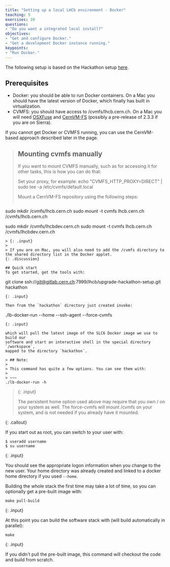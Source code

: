 ```yaml
---
title: "Setting up a local LHCb environment - Docker"
teaching: 5
exercises: 20
questions:
- "Do you want a integrated local install?"
objectives:
- "Get and configure Docker."
- "Get a development Docker instance running."
keypoints:
- "Run Docker."
---
```


The following setup is based on the Hackathon setup [here](https://gitlab.cern.ch/lhcb/upgrade-hackathon-setup).

## Prerequisites
* Docker: you should be able to run Docker containers. On a Mac you should have the latest version of Docker, which finally has built in virtualization.
* CVMFS: you should have access to /cvmfs/lhcb.cern.ch. On a Mac you will need [OSXFuse](http://osxfuse.github.io/) and [CernVM-FS](http://cernvm.cern.ch/portal/filesystem/cvmfs-2.3) (possibly a pre-release of 2.3.3 if you are on Sierra).

If you cannot get Docker or CVMFS running, you can use
the CernVM-based approach described later in the page.

> ## Mounting cvmfs manually
>
> If you want to mount CVMFS manually, such as for accessing it for other tasks, this is how you can do that:
>
> Set your proxy, for example: echo "CVMFS_HTTP_PROXY=DIRECT" | sudo tee -a /etc/cvmfs/default.local
>
> Mount a CernVM-FS repository using the following steps:
> 
> ~~~
sudo mkdir /cvmfs/lhcb.cern.ch
sudo mount -t cvmfs lhcb.cern.ch /cvmfs/lhcb.cern.ch

sudo mkdir /cvmfs/lhcbdev.cern.ch
sudo mount -t cvmfs lhcb.cern.ch /cvmfs/lhcbdev.cern.ch
~~~
> {: .input}
> 
> If you are on Mac, you will also need to add the /cvmfs directory to the shared directory list in the Docker applet.
{: .discussion}

## Quick start
To get started, get the tools with:

~~~
git clone ssh://git@gitlab.cern.ch:7999/lhcb/upgrade-hackathon-setup.git hackathon
~~~
{: .input}

Then from the `hackathon` directory just created invoke:

~~~
./lb-docker-run --home --ssh-agent --force-cvmfs
~~~
{: .input}

which will pull the latest image of the SLC6 Docker image we use to build our
software and start an interactive shell in the special directory `/workspace`,
mapped to the directory `hackathon`.

> ## Note:
>
> This command has quite a few options. You can see them with:
> 
> ~~~
./lb-docker-run -h
~~~
> {: .input}
> 
> The persistent home option used above may require that you own /<username> on your system as well.
> The force-cvmfs will mount /cvmfs on your system, and is not needed if you already have it mounted.
>
{: .callout}

If you start out as root, you can switch to your user with:

~~~
$ useradd username
$ su username
~~~
{: .input}

You should see the appropriate logon information when you change to the new user. Your home directory was already created and linked to a docker home directory if you used `--home`.

Building the whole stack the first time may take a lot of time, so you can
optionally get a pre-built image with:

~~~
make pull-build
~~~
{: .input}

At this point you can build the software stack with (will build automatically
in parallel):

~~~
make
~~~
{: .input}

If you didn't pull the pre-built image, this command will checkout the
code and build from scratch.


